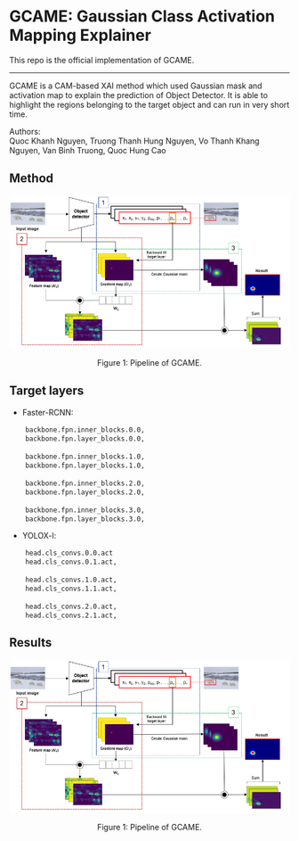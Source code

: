 # GCAME: Gaussian Class Activation Mapping Explainer
This repo is the official implementation of GCAME.

-----------------------------------------
GCAME is a CAM-based XAI method which used Gaussian mask and activation map to explain the prediction of Object Detector. It is able to highlight the regions belonging to the target object and can run in very short time.

Authors:
<br>
Quoc Khanh Nguyen, Truong Thanh Hung Nguyen, Vo Thanh Khang Nguyen, Van Binh Truong, Quoc Hung Cao

## Method
<div align="center">
  <img src="https://raw.githubusercontent.com/khanhnguyenuet/GCAME/main/figures/method.png">
</div>
<p align="center">
  Figure 1: Pipeline of GCAME.
</p>

## Target layers
- Faster-RCNN:
```
    backbone.fpn.inner_blocks.0.0,
    backbone.fpn.layer_blocks.0.0,

    backbone.fpn.inner_blocks.1.0,
    backbone.fpn.layer_blocks.1.0,

    backbone.fpn.inner_blocks.2.0,
    backbone.fpn.layer_blocks.2.0,

    backbone.fpn.inner_blocks.3.0,
    backbone.fpn.layer_blocks.3.0,
```

- YOLOX-l:
```
    head.cls_convs.0.0.act
    head.cls_convs.0.1.act,

    head.cls_convs.1.0.act,
    head.cls_convs.1.1.act,

    head.cls_convs.2.0.act,
    head.cls_convs.2.1.act,
```

## Results
<div align="center">
  <img src="https://raw.githubusercontent.com/khanhnguyenuet/GCAME/main/figures/method.png">
</div>
<p align="center">
  Figure 1: Pipeline of GCAME.
</p>